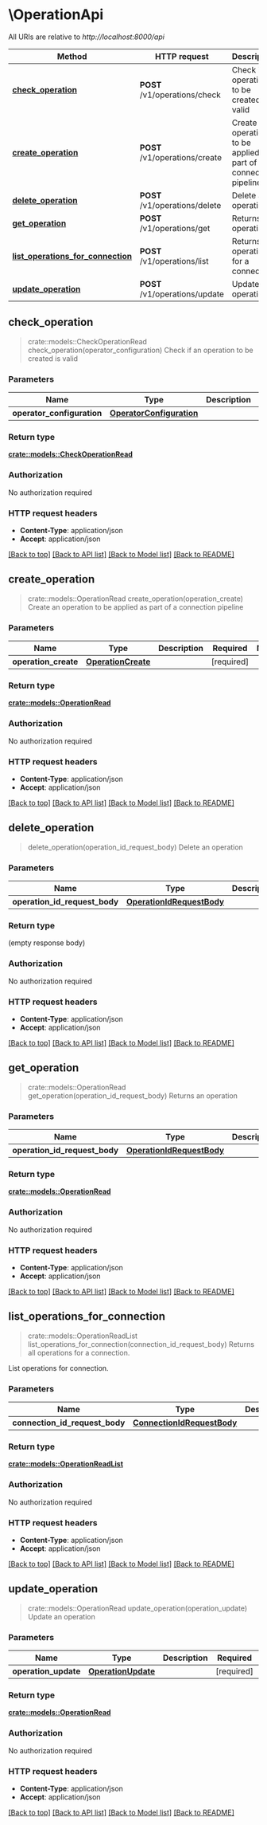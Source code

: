 # \OperationApi

All URIs are relative to *http://localhost:8000/api*

Method | HTTP request | Description
------------- | ------------- | -------------
[**check_operation**](OperationApi.md#check_operation) | **POST** /v1/operations/check | Check if an operation to be created is valid
[**create_operation**](OperationApi.md#create_operation) | **POST** /v1/operations/create | Create an operation to be applied as part of a connection pipeline
[**delete_operation**](OperationApi.md#delete_operation) | **POST** /v1/operations/delete | Delete an operation
[**get_operation**](OperationApi.md#get_operation) | **POST** /v1/operations/get | Returns an operation
[**list_operations_for_connection**](OperationApi.md#list_operations_for_connection) | **POST** /v1/operations/list | Returns all operations for a connection.
[**update_operation**](OperationApi.md#update_operation) | **POST** /v1/operations/update | Update an operation



## check_operation

> crate::models::CheckOperationRead check_operation(operator_configuration)
Check if an operation to be created is valid

### Parameters


Name | Type | Description  | Required | Notes
------------- | ------------- | ------------- | ------------- | -------------
**operator_configuration** | [**OperatorConfiguration**](OperatorConfiguration.md) |  | [required] |

### Return type

[**crate::models::CheckOperationRead**](CheckOperationRead.md)

### Authorization

No authorization required

### HTTP request headers

- **Content-Type**: application/json
- **Accept**: application/json

[[Back to top]](#) [[Back to API list]](../README.md#documentation-for-api-endpoints) [[Back to Model list]](../README.md#documentation-for-models) [[Back to README]](../README.md)


## create_operation

> crate::models::OperationRead create_operation(operation_create)
Create an operation to be applied as part of a connection pipeline

### Parameters


Name | Type | Description  | Required | Notes
------------- | ------------- | ------------- | ------------- | -------------
**operation_create** | [**OperationCreate**](OperationCreate.md) |  | [required] |

### Return type

[**crate::models::OperationRead**](OperationRead.md)

### Authorization

No authorization required

### HTTP request headers

- **Content-Type**: application/json
- **Accept**: application/json

[[Back to top]](#) [[Back to API list]](../README.md#documentation-for-api-endpoints) [[Back to Model list]](../README.md#documentation-for-models) [[Back to README]](../README.md)


## delete_operation

> delete_operation(operation_id_request_body)
Delete an operation

### Parameters


Name | Type | Description  | Required | Notes
------------- | ------------- | ------------- | ------------- | -------------
**operation_id_request_body** | [**OperationIdRequestBody**](OperationIdRequestBody.md) |  | [required] |

### Return type

 (empty response body)

### Authorization

No authorization required

### HTTP request headers

- **Content-Type**: application/json
- **Accept**: application/json

[[Back to top]](#) [[Back to API list]](../README.md#documentation-for-api-endpoints) [[Back to Model list]](../README.md#documentation-for-models) [[Back to README]](../README.md)


## get_operation

> crate::models::OperationRead get_operation(operation_id_request_body)
Returns an operation

### Parameters


Name | Type | Description  | Required | Notes
------------- | ------------- | ------------- | ------------- | -------------
**operation_id_request_body** | [**OperationIdRequestBody**](OperationIdRequestBody.md) |  | [required] |

### Return type

[**crate::models::OperationRead**](OperationRead.md)

### Authorization

No authorization required

### HTTP request headers

- **Content-Type**: application/json
- **Accept**: application/json

[[Back to top]](#) [[Back to API list]](../README.md#documentation-for-api-endpoints) [[Back to Model list]](../README.md#documentation-for-models) [[Back to README]](../README.md)


## list_operations_for_connection

> crate::models::OperationReadList list_operations_for_connection(connection_id_request_body)
Returns all operations for a connection.

List operations for connection.

### Parameters


Name | Type | Description  | Required | Notes
------------- | ------------- | ------------- | ------------- | -------------
**connection_id_request_body** | [**ConnectionIdRequestBody**](ConnectionIdRequestBody.md) |  | [required] |

### Return type

[**crate::models::OperationReadList**](OperationReadList.md)

### Authorization

No authorization required

### HTTP request headers

- **Content-Type**: application/json
- **Accept**: application/json

[[Back to top]](#) [[Back to API list]](../README.md#documentation-for-api-endpoints) [[Back to Model list]](../README.md#documentation-for-models) [[Back to README]](../README.md)


## update_operation

> crate::models::OperationRead update_operation(operation_update)
Update an operation

### Parameters


Name | Type | Description  | Required | Notes
------------- | ------------- | ------------- | ------------- | -------------
**operation_update** | [**OperationUpdate**](OperationUpdate.md) |  | [required] |

### Return type

[**crate::models::OperationRead**](OperationRead.md)

### Authorization

No authorization required

### HTTP request headers

- **Content-Type**: application/json
- **Accept**: application/json

[[Back to top]](#) [[Back to API list]](../README.md#documentation-for-api-endpoints) [[Back to Model list]](../README.md#documentation-for-models) [[Back to README]](../README.md)


